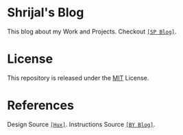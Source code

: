 # Shrijal's Blog

This blog about my Work and Projects. Checkout [`[SP Blog]`](https://pradhanshrijal.github.io/).

# License

This repository is released under the [MIT](LICENSE) License.

# References

Design Source [`[Hux]`](https://github.com/Huxpro/huxpro.github.io). Instructions Source [`[BY Blog]`](http://qiubaiying.github.io).